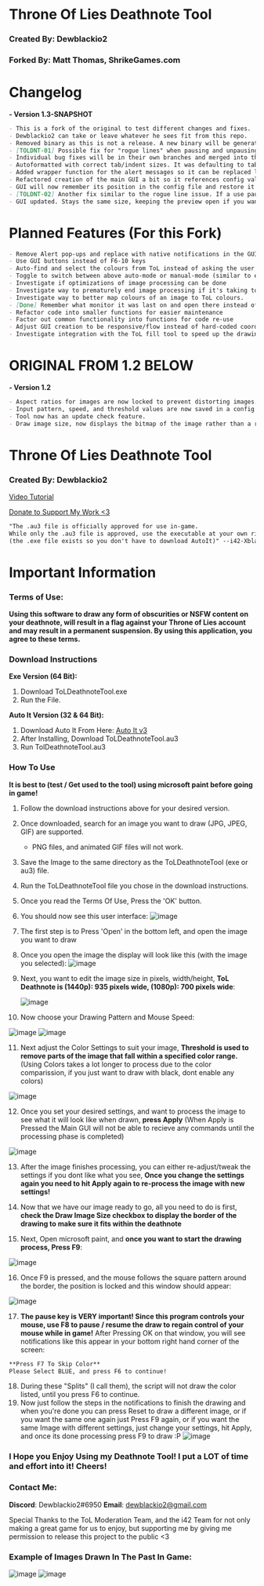 # Throne Of Lies Deathnote Tool
### Created By: Dewblackio2
### Forked By: Matt Thomas, ShrikeGames.com

# Changelog
**- Version 1.3-SNAPSHOT**
```markdown
- This is a fork of the original to test different changes and fixes.
- Dewblackio2 can take or leave whatever he sees fit from this repo.
- Removed binary as this is not a release. A new binary will be generated with 1.3-RELEASE.
- [TOLDNT-01] Possible fix for "rogue lines" when pausing and unpausing due to race condition.
- Individual bug fixes will be in their own branches and merged into this master. 
- Autoformatted with correct tab/indent sizes. It was defaulting to tab size 4 but indent 3 so you ended up with a hideous mix of tabs and spaces instead of one or the other.
- Added wrapper function for the alert messages so it can be replaced later with something else easily. 
- Refactored creation of the main GUI a bit so it references config values. 
- GUI will now remember its position in the config file and restore it next time you launch the program.
- [TOLDNT-02] Another fix similar to the rogue line issue. If a use paused while mouse was up (to move to another spot without drawing) then unpaused it was always putting the mouse down, causing it to draw a connected line when it shouldn't. Now remembers the state of the mouse and position of the mouse before hand, and restores it when unpausing.
- GUI updated. Stays the same size, keeping the preview open if you want it even after processing. GUI is defined in a more flexible way so they (mostly) auto-position.
```

# Planned Features (For this Fork)
```markdown
- Remove Alert pop-ups and replace with native notifications in the GUI
- Use GUI buttons instead of F6-10 keys
- Auto-find and select the colours from ToL instead of asking the user to switch between them
- Toggle to switch between above auto-mode or manual-mode (similar to existing)
- Investigate if optimizations of image processing can be done
- Investigate way to prematurely end image processing if it's taking too long and results are clearly not what you want
- Investigate way to better map colours of an image to ToL colours.
- [Done] Remember what monitor it was last on and open there instead of always opening on monitor 1
- Refactor code into smaller functions for easier maintenance
- Factor out common functionality into functions for code re-use
- Adjust GUI creation to be responsive/flow instead of hard-coded coordinates and sizes
- Investigate integration with the ToL fill tool to speed up the drawing process
```

# ORIGINAL FROM 1.2 BELOW

**- Version 1.2**
```markdown
- Aspect ratios for images are now locked to prevent distorting images.
- Input pattern, speed, and threshold values are now saved in a config file.
- Tool now has an update check feature.
- Draw image size, now displays the bitmap of the image rather than a rectangle.
```

# Throne Of Lies Deathnote Tool
### Created By: Dewblackio2

[Video Tutorial](https://www.youtube.com/watch?v=opilGC-c_n0)

[Donate to Support My Work <3](http://www.paypal.me/Dewblackio2)

```markdown
"The .au3 file is officially approved for use in-game. 
While only the .au3 file is approved, use the executable at your own risk.
(the .exe file exists so you don't have to download AutoIt)" --i42-Xblade
```

# Important Information

### Terms of Use:
**Using this software to draw any form of obscurities or NSFW content on your deathnote, will result in a flag against your Throne of       Lies account and may result in a permanent suspension. By using this application, you agree to these terms.**

### Download Instructions
**Exe Version (64 Bit):**
1. Download ToLDeathnoteTool.exe
2. Run the File.

**Auto It Version (32 & 64 Bit):**
1. Download Auto It From Here: [Auto It v3](https://www.autoitscript.com/cgi-bin/getfile.pl?autoit3/autoit-v3-setup.exe)
2. After Installing, Download ToLDeathnoteTool.au3
3. Run TolDeathnoteTool.au3

### How To Use
**It is best to (test / Get used to the tool) using microsoft paint before going in game!** 
1. Follow the download instructions above for your desired version.
2. Once downloaded, search for an image you want to draw (JPG, JPEG, GIF) are supported.
   - PNG files, and animated GIF files will not work.
3. Save the Image to the same directory as the ToLDeathnoteTool (exe or au3) file.
4. Run the ToLDeathnoteTool file you chose in the download instructions.
5. Once you read the Terms Of Use, Press the 'OK' button.
6. You should now see this user interface:
   ![image](https://i.gyazo.com/8aab81602e6ecbc378fe374bcbff992b.png)
7. The first step is to Press 'Open' in the bottom left, and open the image you want to draw
8. Once you open the image the display will look like this (with the image you selected):
   ![image](https://i.gyazo.com/673e05dcbe2dcc857165eaa39146f7ea.png)
9. Next, you want to edit the image size in pixels, width/height, **ToL Deathnote is (1440p): 935 pixels wide, (1080p): 700 pixels wide**:

   ![image](https://i.gyazo.com/b5a46b8e67ad3962d37895ab6df8dbef.png)
10. Now choose your Drawing Pattern and Mouse Speed:

   ![image](https://i.gyazo.com/6ecb3c2672f4d104e1a29873fabbd0e4.png)
   ![image](https://i.gyazo.com/eb8c35d1151a35e84fd52964a5c4ee5b.png)
   
11. Next adjust the Color Settings to suit your image, **Threshold is used to remove parts of the image that fall within a specified color range.** (Using Colors takes a lot longer to process due to the color comparission, if you just want to draw with black, dont enable any colors)

   ![image](https://i.gyazo.com/7f773e4b0afe4521bd63eadd41e06330.png)
   
12. Once you set your desired settings, and want to process the image to see what it will look like when drawn, **press Apply** (When Apply is Pressed the Main GUI will not be able to recieve any commands until the processing phase is completed)

   ![image](https://i.gyazo.com/0b44cf0211e4e48550341f0d5ad584a2.png)
   
13. After the image finishes processing, you can either re-adjust/tweak the settings if you dont like what you see, **Once you change the settings again you need to hit Apply again to re-process the image with new settings!**

14. Now that we have our image ready to go, all you need to do is first, **check the Draw Image Size checkbox to display the border of the drawing to make sure it fits within the deathnote**

15. Next, Open microsoft paint, and **once you want to start the drawing process, Press F9**:

   ![image](https://i.gyazo.com/2608b630131686a2c3c356bdb4c0fbdd.png)

16. Once F9 is pressed, and the mouse follows the square pattern around the border, the position is locked and this window should appear:

   ![image](https://i.gyazo.com/862e1b031fc2c85b4d47a1db65779633.png)

17. **The pause key is VERY important! Since this program controls your mouse, use F8 to pause / resume the draw to regain control of your mouse while in game!** After Pressing OK on that window, you will see notifications like this appear in your bottom right hand corner of the screen:
   ```markdown
   **Press F7 To Skip Color**
   Please Select BLUE, and press F6 to continue!
   ```
18. During these "Splits" (I call them), the script will not draw the color listed, until you press F6 to continue.
19. Now just follow the steps in the notifications to finish the drawing and when you're done you can press Reset to draw a different image, or if you want the same one again just Press F9 again, or if you want the same Image with different settings, just change your settings, hit Apply, and once its done processing press F9 to draw :P
   ![image](https://i.gyazo.com/a357ee8059cc49128996c800bfd97a3f.png)
   
### I Hope you Enjoy Using my Deathnote Tool! I put a LOT of time and effort into it! Cheers!

### Contact Me:
**Discord**: Dewblackio2#6950
**Email**: dewblackio2@gmail.com

Special Thanks to the ToL Moderation Team, and the i42 Team for not only making a great game for us to enjoy, but supporting me by giving me permission to release this project to the public <3


### Example of Images Drawn In The Past In Game:
![image](https://i.gyazo.com/f581d41d4e6cbf7007d257cee1ae5465.jpg)
![image](https://i.gyazo.com/f708d7e7f467242c3c0fc0fcdfab323a.jpg)
